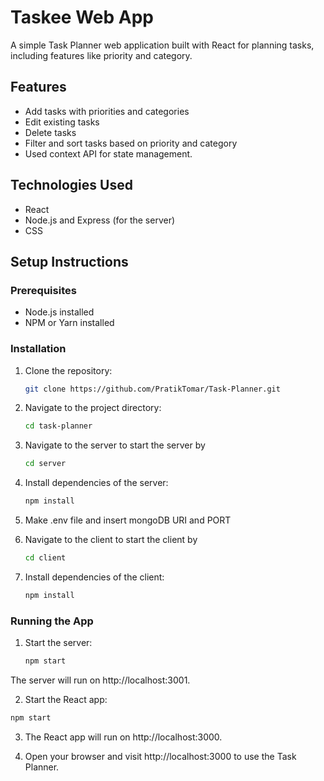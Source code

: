 # Taskee Web App

A simple Task Planner web application built with React for planning tasks, including features like priority and category.

## Features

- Add tasks with priorities and categories
- Edit existing tasks
- Delete tasks
- Filter and sort tasks based on priority and category
- Used context API for state management.

## Technologies Used

- React
- Node.js and Express (for the server)
- CSS

## Setup Instructions

### Prerequisites

- Node.js installed
- NPM or Yarn installed

### Installation

1. Clone the repository:

   ```bash
   git clone https://github.com/PratikTomar/Task-Planner.git
   ```

2. Navigate to the project directory:

   ```bash
   cd task-planner
   ```

3. Navigate to the server to start the server by 


   ```bash
   cd server
   ```


4. Install dependencies of the server:

   ```bash
   npm install
   ```

5. Make .env file and insert mongoDB URI and PORT

3. Navigate to the client to start the client by 


   ```bash
   cd client
   ```


4. Install dependencies of the client:

   ```bash
   npm install
   ```



### Running the App

1. Start the server:

    ```bash
    npm start
    ```

The server will run on http://localhost:3001.

2. Start the React app:

```bash
npm start
```

3. The React app will run on http://localhost:3000.

4. Open your browser and visit http://localhost:3000 to use the Task Planner.
